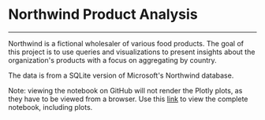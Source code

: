 # Northwind Product Analysis
***

Northwind is a fictional wholesaler of various food products.  The goal of this project is to use queries and visualizations to present insights about the organization's products with a focus on aggregating by country.

The data is from a SQLite version of Microsoft's Northwind database.

Note: viewing the notebook on GitHub will not render the Plotly plots, as they have to be viewed from a browser. Use this [link](https://nbviewer.jupyter.org/github/jaclynrich/northwind_product_analysis/blob/master/Northwind_Product_Analysis.ipynb) to view the complete notebook, including plots.
